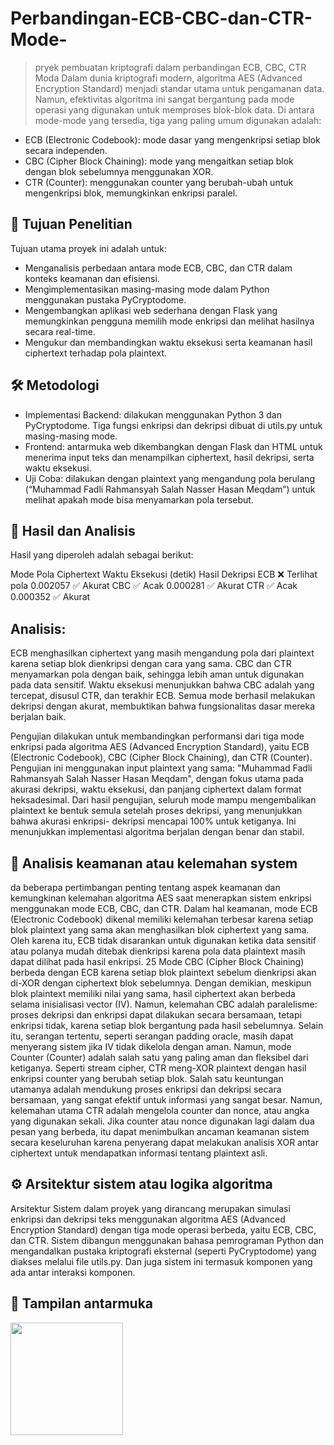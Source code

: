 # Perbandingan-ECB-CBC-dan-CTR-Mode-
> pryek pembuatan kriptografi dalam perbandingan ECB, CBC, CTR Moda Dalam dunia kriptografi modern, algoritma AES (Advanced Encryption Standard) menjadi standar utama untuk pengamanan data. Namun, efektivitas algoritma ini sangat bergantung pada mode operasi yang digunakan untuk memproses blok-blok data. Di antara mode-mode yang tersedia, tiga yang paling umum digunakan adalah:

- ECB (Electronic Codebook): mode dasar yang mengenkripsi setiap blok secara independen.
- CBC (Cipher Block Chaining): mode yang mengaitkan setiap blok dengan blok sebelumnya menggunakan XOR.
- CTR (Counter): menggunakan counter yang berubah-ubah untuk mengenkripsi blok, memungkinkan enkripsi paralel.

## 🎯 Tujuan Penelitian
Tujuan utama proyek ini adalah untuk:

- Menganalisis perbedaan antara mode ECB, CBC, dan CTR dalam konteks keamanan dan efisiensi.
- Mengimplementasikan masing-masing mode dalam Python menggunakan pustaka PyCryptodome.
- Mengembangkan aplikasi web sederhana dengan Flask yang memungkinkan pengguna memilih mode enkripsi dan melihat hasilnya secara real-time.
- Mengukur dan membandingkan waktu eksekusi serta keamanan hasil ciphertext terhadap pola plaintext.

## 🛠️ Metodologi

- Implementasi Backend: dilakukan menggunakan Python 3 dan PyCryptodome. Tiga fungsi enkripsi dan dekripsi dibuat di utils.py untuk masing-masing mode.
- Frontend: antarmuka web dikembangkan dengan Flask dan HTML untuk menerima input teks dan menampilkan ciphertext, hasil dekripsi, serta waktu eksekusi.
- Uji Coba: dilakukan dengan plaintext yang mengandung pola berulang (“Muhammad Fadli Rahmansyah Salah Nasser Hasan Meqdam”) untuk melihat apakah mode bisa menyamarkan pola tersebut.

## 🧪 Hasil dan Analisis
Hasil yang diperoleh adalah sebagai berikut:

Mode	Pola Ciphertext	Waktu Eksekusi (detik)	Hasil Dekripsi
ECB	❌ Terlihat pola	0.002057	✅ Akurat
CBC	✅ Acak	0.000281	✅ Akurat
CTR	✅ Acak	0.000352	✅ Akurat

## Analisis:
ECB menghasilkan ciphertext yang masih mengandung pola dari plaintext karena setiap blok dienkripsi dengan cara yang sama.
CBC dan CTR menyamarkan pola dengan baik, sehingga lebih aman untuk digunakan pada data sensitif.
Waktu eksekusi menunjukkan bahwa CBC adalah yang tercepat, disusul CTR, dan terakhir ECB.
Semua mode berhasil melakukan dekripsi dengan akurat, membuktikan bahwa fungsionalitas dasar mereka berjalan baik.

Pengujian dilakukan untuk membandingkan performansi dari tiga mode enkripsi
pada algoritma AES (Advanced Encryption Standard), yaitu ECB (Electronic Codebook),
CBC (Cipher Block Chaining), dan CTR (Counter). Pengujian ini menggunakan input
plaintext yang sama: "Muhammad Fadli Rahmansyah Salah Nasser Hasan Meqdam",
dengan fokus utama pada akurasi dekripsi, waktu eksekusi, dan panjang ciphertext dalam
format heksadesimal. Dari hasil pengujian, seluruh mode mampu mengembalikan plaintext
ke bentuk semula setelah proses dekripsi, yang menunjukkan bahwa akurasi enkripsi-
dekripsi mencapai 100% untuk ketiganya. Ini menunjukkan implementasi algoritma
berjalan dengan benar dan stabil.

## 🔐 Analisis keamanan atau kelemahan system
da beberapa pertimbangan penting tentang aspek keamanan dan kemungkinan
kelemahan algoritma AES saat menerapkan sistem enkripsi menggunakan mode ECB,
CBC, dan CTR. Dalam hal keamanan, mode ECB (Electronic Codebook) dikenal memiliki
kelemahan terbesar karena setiap blok plaintext yang sama akan menghasilkan blok
ciphertext yang sama. Oleh karena itu, ECB tidak disarankan untuk digunakan ketika data
sensitif atau polanya mudah ditebak dienkripsi karena pola data plaintext masih dapat
dilihat pada hasil enkripsi.
25
Mode CBC (Cipher Block Chaining) berbeda dengan ECB karena setiap blok plaintext
sebelum dienkripsi akan di-XOR dengan ciphertext blok sebelumnya. Dengan demikian,
meskipun blok plaintext memiliki nilai yang sama, hasil ciphertext akan berbeda selama
inisialisasi vector (IV). Namun, kelemahan CBC adalah paralelisme: proses dekripsi dan
enkripsi dapat dilakukan secara bersamaan, tetapi enkripsi tidak, karena setiap blok
bergantung pada hasil sebelumnya. Selain itu, serangan tertentu, seperti serangan padding
oracle, masih dapat menyerang sistem jika IV tidak dikelola dengan aman.
Namun, mode Counter (Counter) adalah salah satu yang paling aman dan fleksibel dari
ketiganya. Seperti stream cipher, CTR meng-XOR plaintext dengan hasil enkripsi counter
yang berubah setiap blok. Salah satu keuntungan utamanya adalah mendukung proses
enkripsi dan dekripsi secara bersamaan, yang sangat efektif untuk informasi yang sangat
besar. Namun, kelemahan utama CTR adalah mengelola counter dan nonce, atau angka
yang digunakan sekali. Jika counter atau nonce digunakan lagi dalam dua pesan yang
berbeda, itu dapat menimbulkan ancaman keamanan sistem secara keseluruhan karena
penyerang dapat melakukan analisis XOR antar ciphertext untuk mendapatkan informasi
tentang plaintext asli.

## ⚙️ Arsitektur sistem atau logika algoritma
Arsitektur Sistem dalam proyek yang dirancang merupakan simulasi enkripsi dan
dekripsi teks menggunakan algoritma AES (Advanced Encryption Standard) dengan tiga
mode operasi berbeda, yaitu ECB, CBC, dan CTR. Sistem dibangun menggunakan bahasa
pemrograman Python dan mengandalkan pustaka kriptografi eksternal (seperti
PyCryptodome) yang diakses melalui file utils.py. Dan juga sistem ini termasuk komponen
yang ada antar interaksi komponen.


## 📌 Tampilan antarmuka
 <img src="https://github.com/MuhammadFadliRahmansyahG1A023005/Perbandingan-ECB-CBC-dan-CTR-Mode-/commit/a8f6a5355a9c743f070df02c82e2ee5d3590ac7d" width="180"/>
